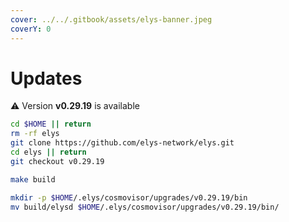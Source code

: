 ```yaml
---
cover: ../../.gitbook/assets/elys-banner.jpeg
coverY: 0
---
```


# Updates

⚠️ Version **v0.29.19** is available

```bash
cd $HOME || return
rm -rf elys
git clone https://github.com/elys-network/elys.git
cd elys || return
git checkout v0.29.19

make build

mkdir -p $HOME/.elys/cosmovisor/upgrades/v0.29.19/bin
mv build/elysd $HOME/.elys/cosmovisor/upgrades/v0.29.19/bin/
```
